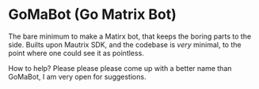 # GoMaBot (Go Matrix Bot)
The bare minimum to make a Matirx bot, that keeps the boring parts to the side.
Builts upon Mautrix SDK, and the codebase is _very_ minimal, to the point where one could see it as pointless.

How to help? Please please please come up with a better name than GoMaBot, I am very open for suggestions.
